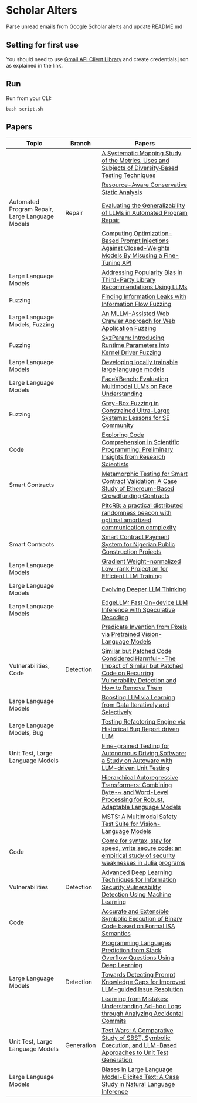# Scholar Alters
Parse unread emails from Google Scholar alerts and update README.md

## Setting for first use
You should need to use [Gmail API Client Library](https://developers.google.com/gmail/api/quickstart/python) and create
credentials.json as explained in the link.

## Run
Run from your CLI:
```
bash script.sh
```
## Papers

| Topic | Branch | Papers |
| --- | --- | --- |
|  |  | [A Systematic Mapping Study of the Metrics, Uses and Subjects of Diversity‐Based Testing Techniques](https://scholar.google.com/scholar_url?url=https://onlinelibrary.wiley.com/doi/pdf/10.1002/stvr.1914&hl=vi&sa=X&d=13012582997082684826&ei=0f6RZ-KBH9eMy9YP653fwQo&scisig=AFWwaeawfKnjCYNf3iqMhG6pODCT&oi=scholaralrt&hist=apJ4fD8AAAAJ:13534924455939102554:AFWwaeZN-y-gtbFtywJ0Xio3nYxl&html=&pos=0&folt=cit) |
|  |  | [Resource-Aware Conservative Static Analysis](https://scholar.google.com/scholar_url?url=https://rmonat.fr/data/priv/2025_raisin_phd.pdf&hl=vi&sa=X&d=7487088825131582330&ei=0f6RZ-KBH9eMy9YP653fwQo&scisig=AFWwaea7zPnHu1nGegwvzYVbLmWq&oi=scholaralrt&hist=apJ4fD8AAAAJ:13534924455939102554:AFWwaeZN-y-gtbFtywJ0Xio3nYxl&html=&pos=1&folt=cit) |
| Automated Program Repair, Large Language Models | Repair | [Evaluating the Generalizability of LLMs in Automated Program Repair](https://scholar.google.com/scholar_url?url=https://xgdsmileboy.github.io/files/paper/ICSE2025_NIER.pdf&hl=en&sa=X&d=14050330721509255944&ei=0f6RZ8yQJbml6rQPvZP3gAg&scisig=AFWwaeZsKyUyXtU2D_-Ii_LCmuZ2&oi=scholaralrt&hist=apJ4fD8AAAAJ:16488056128958629805:AFWwaeZVy5biUXZBZUZeh3-Oz0_I&html=&pos=0&folt=rel) |
|  |  | [Computing Optimization-Based Prompt Injections Against Closed-Weights Models By Misusing a Fine-Tuning API](https://scholar.google.com/scholar_url?url=https://arxiv.org/pdf/2501.09798&hl=en&sa=X&d=8570191132420136208&ei=0f6RZ8PFFemmy9YP4cCz2AI&scisig=AFWwaeZL31uSkBbJUcu69FcBB6SF&oi=scholaralrt&hist=apJ4fD8AAAAJ:9077511576393718270:AFWwaeYjhZg9MUHEYuARvipEszZC&html=&pos=0&folt=cit) |
| Large Language Models |  | [Addressing Popularity Bias in Third-Party Library Recommendations Using LLMs](https://scholar.google.com/scholar_url?url=https://arxiv.org/pdf/2501.10313&hl=vi&sa=X&d=17844591687594708004&ei=0f6RZ53DHazfy9YPpZmbuAQ&scisig=AFWwaeb1aLF8zx1N5BMwP9bdpD3Q&oi=scholaralrt&hist=apJ4fD8AAAAJ:11724652424841979500:AFWwaeb06hHZ-3j7Bb1sOMTsP9ed&html=&pos=0&folt=cit) |
| Fuzzing |  | [Finding Information Leaks with Information Flow Fuzzing](https://scholar.google.com/scholar_url?url=https://dl.acm.org/doi/pdf/10.1145/3711902&hl=en&sa=X&d=7369766128209591998&ei=0f6RZ7mQGIC96rQP1s772AY&scisig=AFWwaeaJrcLDfRlLMx95Km3F87hk&oi=scholaralrt&hist=apJ4fD8AAAAJ:11137134570824175991:AFWwaeZJgvZkFmSwNlRigHvrI7d8&html=&pos=1&folt=rel) |
| Large Language Models, Fuzzing |  | [An MLLM-Assisted Web Crawler Approach for Web Application Fuzzing](https://scholar.google.com/scholar_url?url=https://www.mdpi.com/2076-3417/15/2/962&hl=en&sa=X&d=17805788963633064578&ei=0f6RZ7mQGIC96rQP1s772AY&scisig=AFWwaeZCLnr8JDLwj_CjN9KLioIF&oi=scholaralrt&hist=apJ4fD8AAAAJ:11137134570824175991:AFWwaeZJgvZkFmSwNlRigHvrI7d8&html=&pos=2&folt=rel) |
| Fuzzing |  | [SyzParam: Introducing Runtime Parameters into Kernel Driver Fuzzing](https://scholar.google.com/scholar_url?url=https://arxiv.org/pdf/2501.10002&hl=en&sa=X&d=13685011160569679213&ei=0f6RZ7mQGIC96rQP1s772AY&scisig=AFWwaeaUHTBw-oA_F0P08gMTFYFl&oi=scholaralrt&hist=apJ4fD8AAAAJ:11137134570824175991:AFWwaeZJgvZkFmSwNlRigHvrI7d8&html=&pos=3&folt=rel) |
| Large Language Models |  | [Developing locally trainable large language models](https://scholar.google.com/scholar_url?url=https://dr.ntu.edu.sg/bitstream/10356/182242/2/Thesis_report_Hailin.pdf&hl=en&sa=X&d=15579573713391169633&ei=0f6RZ-rQI7O5y9YP6t-UkAw&scisig=AFWwaeYCbJa7AmepddA1OiouWkrw&oi=scholaralrt&hist=apJ4fD8AAAAJ:16237994392044955269:AFWwaebaLgrVcMkfKx1Gjt1mqPQn&html=&pos=0&folt=cit) |
| Large Language Models |  | [FaceXBench: Evaluating Multimodal LLMs on Face Understanding](https://scholar.google.com/scholar_url?url=https://arxiv.org/pdf/2501.10360&hl=en&sa=X&d=4827244706381095484&ei=0f6RZ-rQI7O5y9YP6t-UkAw&scisig=AFWwaebDSLObDlW38fANQMQIORVx&oi=scholaralrt&hist=apJ4fD8AAAAJ:16237994392044955269:AFWwaebaLgrVcMkfKx1Gjt1mqPQn&html=&pos=1&folt=cit) |
| Fuzzing |  | [Grey-Box Fuzzing in Constrained Ultra-Large Systems: Lessons for SE Community](https://scholar.google.com/scholar_url?url=https://arxiv.org/pdf/2501.10269&hl=en&sa=X&d=9673844888510721487&ei=0f6RZ4TZErO5y9YP6t-UkAw&scisig=AFWwaeahNqd8SKcRaHGEe-xf0ldp&oi=scholaralrt&hist=apJ4fD8AAAAJ:7645053162269636050:AFWwaeZWav3QArUwrCk8boiLHXiu&html=&pos=0&folt=art) |
| Code |  | [Exploring Code Comprehension in Scientific Programming: Preliminary Insights from Research Scientists](https://scholar.google.com/scholar_url?url=https://arxiv.org/pdf/2501.10037&hl=en&sa=X&d=14818299167643782069&ei=0f6RZ_DeFs3Hy9YPnfbbuQk&scisig=AFWwaebx1uJ1LHbHwtt505XFV1_N&oi=scholaralrt&hist=apJ4fD8AAAAJ:10695555881282652625:AFWwaeakbu5Ta3HmdjfVean1AXL4&html=&pos=0&folt=cit) |
| Smart Contracts |  | [Metamorphic Testing for Smart Contract Validation: A Case Study of Ethereum-Based Crowdfunding Contracts](https://scholar.google.com/scholar_url?url=https://arxiv.org/pdf/2501.09955&hl=en&sa=X&d=16426796519028540291&ei=0f6RZ_DeFs3Hy9YPnfbbuQk&scisig=AFWwaeaqLHd1uzRwVHhZnW1RZz9b&oi=scholaralrt&hist=apJ4fD8AAAAJ:10695555881282652625:AFWwaeakbu5Ta3HmdjfVean1AXL4&html=&pos=1&folt=cit) |
|  |  | [PltcRB: a practical distributed randomness beacon with optimal amortized communication complexity](https://scholar.google.com/scholar_url?url=https://link.springer.com/article/10.1007/s11432-024-4232-7&hl=en&sa=X&d=12646380408206001268&ei=0f6RZ_DeFs3Hy9YPnfbbuQk&scisig=AFWwaeY4ZNVGj8lxk6QP3rApzy_-&oi=scholaralrt&hist=apJ4fD8AAAAJ:10695555881282652625:AFWwaeakbu5Ta3HmdjfVean1AXL4&html=&pos=2&folt=cit) |
| Smart Contracts |  | [Smart Contract Payment System for Nigerian Public Construction Projects](https://scholar.google.com/scholar_url?url=https://universityjournals.com.ng/index.php/jirbdai/article/download/3/3&hl=en&sa=X&d=1717297947373978774&ei=0f6RZ_DeFs3Hy9YPnfbbuQk&scisig=AFWwaeY2yehujiT2N5EuRFlar-U3&oi=scholaralrt&hist=apJ4fD8AAAAJ:10695555881282652625:AFWwaeakbu5Ta3HmdjfVean1AXL4&html=&pos=3&folt=cit) |
| Large Language Models |  | [Gradient Weight-normalized Low-rank Projection for Efficient LLM Training](https://scholar.google.com/scholar_url?url=https://arxiv.org/pdf/2412.19616&hl=en&sa=X&d=5148623858512336181&ei=0f6RZ9bcDdeMy9YP653fwQo&scisig=AFWwaeay-k8NBrVrDljHqOcYepNE&oi=scholaralrt&hist=apJ4fD8AAAAJ:4513401344136555010:AFWwaea8pA4W9ESmXpw9yvMxc7-7&html=&pos=0&folt=rel) |
| Large Language Models |  | [Evolving Deeper LLM Thinking](https://scholar.google.com/scholar_url?url=https://arxiv.org/pdf/2501.09891&hl=en&sa=X&d=1437373325699299174&ei=0f6RZ9bcDdeMy9YP653fwQo&scisig=AFWwaeasFslFPf2ePONRxCDjhr8H&oi=scholaralrt&hist=apJ4fD8AAAAJ:4513401344136555010:AFWwaea8pA4W9ESmXpw9yvMxc7-7&html=&pos=1&folt=rel) |
| Large Language Models |  | [EdgeLLM: Fast On-device LLM Inference with Speculative Decoding](https://scholar.google.com/scholar_url?url=https://ieeexplore.ieee.org/abstract/document/10812936/&hl=en&sa=X&d=17779637602929404276&ei=0f6RZ9bcDdeMy9YP653fwQo&scisig=AFWwaeZgPqfa0KqeLfjJIA3buk_o&oi=scholaralrt&hist=apJ4fD8AAAAJ:4513401344136555010:AFWwaea8pA4W9ESmXpw9yvMxc7-7&html=&pos=2&folt=rel) |
|  |  | [Predicate Invention from Pixels via Pretrained Vision-Language Models](https://scholar.google.com/scholar_url?url=https://arxiv.org/pdf/2501.00296&hl=en&sa=X&d=7960640532808829176&ei=0f6RZ9bcDdeMy9YP653fwQo&scisig=AFWwaeYDv8P6WweaMV7Dp9erJKSE&oi=scholaralrt&hist=apJ4fD8AAAAJ:4513401344136555010:AFWwaea8pA4W9ESmXpw9yvMxc7-7&html=&pos=3&folt=rel) |
| Vulnerabilities, Code | Detection | [Similar but Patched Code Considered Harmful--The Impact of Similar but Patched Code on Recurring Vulnerability Detection and How to Remove Them](https://scholar.google.com/scholar_url?url=https://arxiv.org/pdf/2412.20740&hl=en&sa=X&d=5893817431564571310&ei=0f6RZ9bcDdeMy9YP653fwQo&scisig=AFWwaebAHNqSB20a4kQXFwE0h-Au&oi=scholaralrt&hist=apJ4fD8AAAAJ:4513401344136555010:AFWwaea8pA4W9ESmXpw9yvMxc7-7&html=&pos=4&folt=rel) |
| Large Language Models |  | [Boosting LLM via Learning from Data Iteratively and Selectively](https://scholar.google.com/scholar_url?url=https://arxiv.org/pdf/2412.17365%3F&hl=en&sa=X&d=6272135636000212946&ei=0f6RZ9bcDdeMy9YP653fwQo&scisig=AFWwaeZPS0aauK4s03IKjhVNWmhB&oi=scholaralrt&hist=apJ4fD8AAAAJ:4513401344136555010:AFWwaea8pA4W9ESmXpw9yvMxc7-7&html=&pos=5&folt=rel) |
| Large Language Models, Bug |  | [Testing Refactoring Engine via Historical Bug Report driven LLM](https://scholar.google.com/scholar_url?url=https://arxiv.org/pdf/2501.09879&hl=en&sa=X&d=11543368356305989229&ei=0f6RZ9bcDdeMy9YP653fwQo&scisig=AFWwaeaUk2pJHWMdziH5SFDSyjhN&oi=scholaralrt&hist=apJ4fD8AAAAJ:4513401344136555010:AFWwaea8pA4W9ESmXpw9yvMxc7-7&html=&pos=6&folt=rel) |
| Unit Test, Large Language Models |  | [Fine-grained Testing for Autonomous Driving Software: a Study on Autoware with LLM-driven Unit Testing](https://scholar.google.com/scholar_url?url=https://arxiv.org/pdf/2501.09866&hl=en&sa=X&d=12535558069780948408&ei=0f6RZ9bcDdeMy9YP653fwQo&scisig=AFWwaeZAzl5OWCOUzY3sI4kCrqRb&oi=scholaralrt&hist=apJ4fD8AAAAJ:4513401344136555010:AFWwaea8pA4W9ESmXpw9yvMxc7-7&html=&pos=7&folt=rel) |
|  |  | [Hierarchical Autoregressive Transformers: Combining Byte-~ and Word-Level Processing for Robust, Adaptable Language Models](https://scholar.google.com/scholar_url?url=https://arxiv.org/pdf/2501.10322&hl=en&sa=X&d=7749573356147200063&ei=0f6RZ9bcDdeMy9YP653fwQo&scisig=AFWwaeZMYKPzLzog1RkfVJEFC_XQ&oi=scholaralrt&hist=apJ4fD8AAAAJ:4513401344136555010:AFWwaea8pA4W9ESmXpw9yvMxc7-7&html=&pos=8&folt=rel) |
|  |  | [MSTS: A Multimodal Safety Test Suite for Vision-Language Models](https://scholar.google.com/scholar_url?url=https://arxiv.org/pdf/2501.10057&hl=en&sa=X&d=13835967654264398806&ei=0f6RZ9bcDdeMy9YP653fwQo&scisig=AFWwaeaGzOSDMPuruOVfIG8z3Pqo&oi=scholaralrt&hist=apJ4fD8AAAAJ:4513401344136555010:AFWwaea8pA4W9ESmXpw9yvMxc7-7&html=&pos=9&folt=rel) |
| Code |  | [Come for syntax, stay for speed, write secure code: an empirical study of security weaknesses in Julia programs](https://scholar.google.com/scholar_url?url=https://link.springer.com/article/10.1007/s10664-024-10606-w&hl=en&sa=X&d=12960343650714310992&ei=0f6RZ7meDKzfy9YPpZmbuAQ&scisig=AFWwaeb-LBOVXSDjjBK5dPc-tO9L&oi=scholaralrt&hist=apJ4fD8AAAAJ:4465730527138788254:AFWwaebhnVuF-27TSh32-dm_KGTR&html=&pos=0&folt=cit) |
| Vulnerabilities | Detection | [Advanced Deep Learning Techniques for Information Security Vulnerability Detection Using Machine Learning](https://scholar.google.com/scholar_url?url=https://www.researchgate.net/profile/Nargis-Parveen-3/publication/387495580_Advanced_Deep_Learning_Techniques_for_Information_Security_Vulnerability_Detection_Using_Machine_Learning/links/67708335e74ca64e1f363e11/Advanced-Deep-Learning-Techniques-for-Information-Security-Vulnerability-Detection-Using-Machine-Learning.pdf&hl=en&sa=X&d=15758419112096906773&ei=0f6RZ8XBIKOh6rQP6af_qAE&scisig=AFWwaeZSnHosaVQz-3JSO2Qy6uTg&oi=scholaralrt&hist=apJ4fD8AAAAJ:15725322226479601129:AFWwaeYp-8wbw5OHTjoCHLP43E0V&html=&pos=0&folt=rel) |
| Code |  | [Accurate and Extensible Symbolic Execution of Binary Code based on Formal ISA Semantics](https://scholar.google.com/scholar_url?url=https://www.ibr.cs.tu-bs.de/vss/Publications/2025/tempel_25_binsym.pdf&hl=vi&sa=X&d=743898228372858892&ei=0f6RZ7eCIsHey9YP_5HSoQc&scisig=AFWwaeaVtQuYwRqrSLbR9jiiTT8C&oi=scholaralrt&hist=apJ4fD8AAAAJ:16065687014273664109:AFWwaeYpvD7V4gPm0ywHhNT6YvSk&html=&pos=0&folt=rel) |
|  |  | [Programming Languages Prediction from Stack Overflow Questions Using Deep Learning](https://scholar.google.com/scholar_url?url=https://ejournal.pnc.ac.id/index.php/jinita/article/download/2453/852&hl=vi&sa=X&d=7264506155357127084&ei=0f6RZ_LTGaHfy9YPl8KFuQc&scisig=AFWwaea8TK9yo--_Hdojm0mnpRvm&oi=scholaralrt&hist=apJ4fD8AAAAJ:11355862984917483435:AFWwaeZvT_NNWQMu4_zZrEW644gW&html=&pos=1&folt=rel) |
| Large Language Models | Detection | [Towards Detecting Prompt Knowledge Gaps for Improved LLM-guided Issue Resolution](https://scholar.google.com/scholar_url?url=https://soar-lab.github.io/papers/MSR2025_LLM.pdf&hl=en&sa=X&d=1427906937183265336&ei=0f6RZ-iyD9my6rQPs_Sv6Ag&scisig=AFWwaeZwFWXyayWJPnHpX5liEm7k&oi=scholaralrt&hist=apJ4fD8AAAAJ:5778505219825515303:AFWwaeaDDOggOneW-z6K3HLjAzuP&html=&pos=1&folt=cit) |
|  |  | [Learning from Mistakes: Understanding Ad-hoc Logs through Analyzing Accidental Commits](https://scholar.google.com/scholar_url?url=https://arxiv.org/pdf/2501.09892&hl=en&sa=X&d=4416111289000775440&ei=0f6RZ479E8-Z6rQP7ceryQ8&scisig=AFWwaebZoZEq0AoOLxGr4H70QayM&oi=scholaralrt&hist=apJ4fD8AAAAJ:8900472388513427833:AFWwaeZM7Y6I9R2ROVLnk31jdyVz&html=&pos=2&folt=rel) |
| Unit Test, Large Language Models | Generation | [Test Wars: A Comparative Study of SBST, Symbolic Execution, and LLM-Based Approaches to Unit Test Generation](https://scholar.google.com/scholar_url?url=https://arxiv.org/pdf/2501.10200&hl=en&sa=X&d=5764967501036037962&ei=0f6RZ479E8-Z6rQP7ceryQ8&scisig=AFWwaeZOuMpPQgZaHwSO5mWzy9L7&oi=scholaralrt&hist=apJ4fD8AAAAJ:8900472388513427833:AFWwaeZM7Y6I9R2ROVLnk31jdyVz&html=&pos=3&folt=rel) |
| Large Language Models |  | [Biases in Large Language Model-Elicited Text: A Case Study in Natural Language Inference](https://scholar.google.com/scholar_url?url=https://azpoliak.github.io/publications/llm-hyp-bias-coling2025.pdf&hl=en&sa=X&d=5140887479964367739&ei=0f6RZ6TWCqSK6rQPotDGyQI&scisig=AFWwaebcFrTgdLWHD6Uoq_DVLufP&oi=scholaralrt&hist=apJ4fD8AAAAJ:3096313017463695374:AFWwaeb8R4GEV1B4xk_Cz2b6H7gj&html=&pos=2&folt=rel) |
